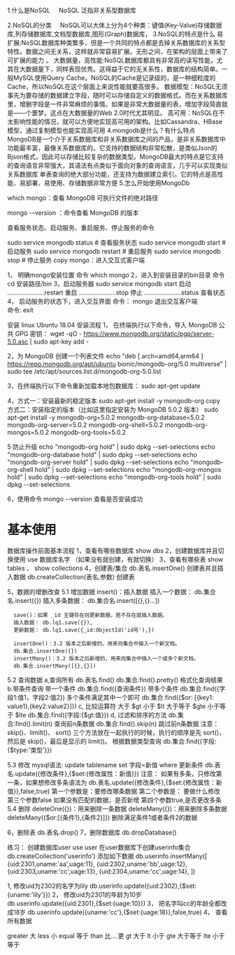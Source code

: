 1.什么是NoSQL
    NoSQL 泛指非关系型数据库

2.NoSQL的分类
    NoSQL可以大体上分为4个种类：键值(Key-Value)存储数据库,列存储数据库,文档型数据库,图形(Graph)数据库，
3.NoSQL的特点是什么 
    易扩展:NoSQL数据库种类繁多，但是一个共同的特点都是去掉关系数据库的关系型特性。数据之间无关系，这样就非常容易扩展。无形之间，在架构的层面上带来了可扩展的能力 。
    大数据量，高性能:NoSQL数据库都具有非常高的读写性能，尤其在大数据量下，同样表现优秀。这得益于它的无关系性，数据库的结构简单。一般MySQL使用Query Cache。NoSQL的Cache是记录级的，是一种细粒度的Cache，所以NoSQL在这个层面上来说性能就要高很多。 
    数据模型：NoSQL无须事先为要存储的数据建立字段，随时可以存储自定义的数据格式。而在关系数据库里，增删字段是一件非常麻烦的事情。如果是非常大数据量的表，增加字段简直就是——个噩梦。这点在大数据量的Web 2.0时代尤其明显。
    高可用：NoSQL在不太影响性能的情况，就可以方便地实现高可用的架构。比如Cassandra、HBase模型，通过复制模型也能实现高可用
4.mongodb是什么？有什么特点
        MongoDB是一个介于关系数据库和非关系数据库之间的产品，是非关系数据库中功能最丰富，最像关系数据库的。它支持的数据结构非常松散，是类似Json的Bjson格式，因此可以存储比较复杂的数据类型。MongoDB最大的特点是它支持的查询语言非常强大，其语法有点类似于面向对象的查询语言，几乎可以实现类似关系数据库 单表查询的绝大部分功能，还支持为数据建立索引。它的特点是高性能、易部署、易使用、存储数据非常方便
5.怎么开始使用MongoDb




which mongo：查看 MongoDB 可执行文件的绝对路径

mongo --version ：命令查看 MongoDB 的版本

查看服务状态、启动服务、重启服务、停止服务的命令

sudo service mongodb status     # 查看服务状态
sudo service mongodb start    # 启动服务
sudo service mongodb restart     # 重启服务
sudo service mongodb stop    # 停止服务
copy
mongo：进入交互式客户端

1， 明确mongo安装位置
  命令  which mongo
2，进入到安装目录的bin目录
  命令 cd 安装路径/bin
3，启动服务器
 sudo service mongodb start    启动
 .....................restart  重启
 .....................stop     停止
 .....................status   查看状态
 4， 启动服务的状态下，进入交互界面
   命令：   mongo
   退出交互客户端  
   命令:  exit

安装  linux Ubuntu 18.04 安装流程
1， 在终端执行以下命令，导入 MongoDB 公共 GPG 密钥：
wget -qO - https://www.mongodb.org/static/pgp/server-5.0.asc | sudo apt-key add -

2，为 MongoDB 创建一个列表文件
echo "deb [ arch=amd64,arm64 ] https://repo.mongodb.org/apt/ubuntu bionic/mongodb-org/5.0 multiverse" | sudo tee /etc/apt/sources.list.d/mongodb-org-5.0.list

3，在终端执行以下命令重新加载本地包数据库：
sudo apt-get update

4，方式一：安装最新的稳定版本
sudo apt-get install -y mongodb-org
copy
方式二：安装指定的版本（比如这里指定安装为 MongoDB 5.0.2 版本）
sudo apt-get install -y mongodb-org=5.0.2 mongodb-org-database=5.0.2 mongodb-org-server=5.0.2 mongodb-org-shell=5.0.2 mongodb-org-mongos=5.0.2 mongodb-org-tools=5.0.2

5 防止升级
echo "mongodb-org hold" | sudo dpkg --set-selections
echo "mongodb-org-database hold" | sudo dpkg --set-selections
echo "mongodb-org-server hold" | sudo dpkg --set-selections
echo "mongodb-org-shell hold" | sudo dpkg --set-selections
echo "mongodb-org-mongos hold" | sudo dpkg --set-selections
echo "mongodb-org-tools hold" | sudo dpkg --set-selections

6，使用命令 mongo --version 查看是否安装成功


# 基本使用

数据库操作前面基本流程
1，查看有哪些数据库
show dbs
2，创建数据库并且切换使用
use 数据库名字  （如果没有就创建，有就切换）
3，查看有哪些表
show tables 、 show collections
4，创建表/集合
db.表名.insertOne()    创建表并且插入数据
db.createCollection(表名,参数) 创建表

5，数据的增删改查
  5.1 增加数据
      insert()：插入数据
        插入一个数据： db.集合名.insert({})
        插入多条数据： db.集合名.insert([{},{}...])
        

      save()：如果 _id 主键存在则更新数据，若不存在就插入数据。
      插入数据： db.lq1.save({}),
      更新数据： db.lq1.save({_id:ObjectId('id号'),})
    
      insertOne()：3.2 版本之后新增的，用来向集合中插入一个新文档。
      db.集合.insertOne({})
      insertMany()：3.2 版本之后新增的，用来向集合中插入一个或多个新文档。
      db.集合.insertMany([{},{}])

  5.2 查询数据
     a,查询所有
    db.表名.find()
    db.集合.find().pretty() 格式化查询结果
    b.带条件查询
      带一个条件
       db.集合.find({查询条件})
      带多个条件
       db.集合.find({字段1:值1，字段2:值2})
     多个条件满足其中一个即可
      db.集合.find({$or: [{key1: value1},{key2:value2}]})
   c, 比较运算符  大于 $gt  小于 $lt  大于等于 $gte  小于等于 $lte
        db.集合.find({字段:{$gt:值}})
    d, 过滤和排序的方法
     db.集合.find().limit(n) 查询前n条数据
     db.集合.find().skip(n) 跳过前n条数据
   注意：
     skip()、limilt()、 sort() 三个方法放在一起执行的时候，执行的顺序是先 sort()，然后是 skip()，最后是显示的 limit()。
  根据数据类型查询
   db.集合.find({字段:{$type:'类型'}})

  5.3 修改
  mysql语法:  update tablename set 字段=新值  where 更新条件
    db.表名.update({修改条件},{$set:{修改属性：新值}})
     注意： 如果有多条，只修改第一条，如果想修改多条语法为
      db.表名.update({修改条件},{$set:{修改属性：新值}},false,true)
      第一个参数是：要修改哪条数据
      第二个参数是： 要做什么修改
      第三个参数false 如果没有匹配的数据，是否新增
      第四个参数true,是否更改多条
  5.4 删除
    deleteOne({})：用来删除一条数据
    deleteMany({})：用来删除多条数据
    deleteMany({$or:[{条件1},{条件2}]}) 删除满足条件1或者条件2的数据
    
6，删除表
db.表名.drop()
7，删除数据库
db.dropDatabase()


练习：
  创建数据库user
  use user
  在user数据库下创建userinfo集合
  db.createCollection('userinfo')
  添加如下数据
  db.userinfo.insertMany([
      {uid:2301,uname:'aa',uage:11},
      {uid:2302,uname:'bb',uage:12},
      {uid:2303,uname:'cc',uage:13},
      {uid:2304,uname:'cc',uage:14},
    ])
    
  1, 修改uid为2302的名字为lily
  db.userinfo.update({uid:2302},{$set:{uname:'lily'}})
  2， 修改uid为2301的年龄为10岁
  db.userinfo.update({uid:2301},{$set:{uage:10}})
  3， 把名字叫cc的年龄全都改成18岁
  db.userinfo.update({uname:'cc'},{$set:{uage:18}},false,true)
  4， 查看所有数据


  greater  大
  less     小
  equal   等于
  than    比....更
 gt  大于
 lt  小于
 gte  大于等于
 lte  小于等于